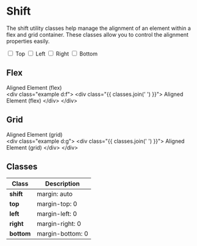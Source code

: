 <script setup>
import { reactive, computed } from 'vue';

const pos = reactive({
  top: false,
  left: false,
  right: false,
  bottom: false,
});

const classes = computed(() => {
  const arr = ['shift'];
  if (pos.top) arr.push('top');
  if (pos.left) arr.push('left');
  if (pos.right) arr.push('right');
  if (pos.bottom) arr.push('bottom');
  return arr
})

const text = computed(() => {
  const arr = ['Aligned Element'];
  if (pos.top) arr.unshift('top');
  if (pos.left) arr.unshift('left');
  if (pos.right) arr.unshift('right');
  if (pos.bottom) arr.unshift('bottom');
  return arr
})

</script>

# Shift

The shift utility classes help manage the alignment of an element within a flex and grid container. These classes allow 
you to control the alignment properties easily.

<div class="d:f:y">

<div class="pos:s top">
  <div class="d:f wrap">
    <label class="sf-switch">
      <input v-model="pos.top" type="checkbox" /> <span>Top</span>
    </label>
    <label class="sf-switch">
      <input v-model="pos.left" type="checkbox" /> <span>Left</span>
    </label>
    <label class="sf-switch">
      <input v-model="pos.right" type="checkbox" /> <span>Right</span>
    </label>
    <label class="sf-switch">
      <input v-model="pos.bottom" type="checkbox" /> <span>Bottom</span>
    </label>
  </div>
</div>
  
## Flex

  <div class="example d:f wrap">
    <div :class="classes">
      Aligned Element (flex)
    </div>
  </div>

<highlight lang="html">
&lt;div class="example d:f"&gt;
  &lt;div class="{{ classes.join(' ') }}"&gt;
    Aligned Element (flex)
  &lt;/div&gt;
&lt;/div&gt;
</highlight>

## Grid

  <div class="example d:g wrap">
    <div :class="classes">
      Aligned Element (grid)
    </div>
  </div>

<highlight lang="html">
&lt;div class="example d:g"&gt;
  &lt;div class="{{ classes.join(' ') }}"&gt;
    Aligned Element (grid)
  &lt;/div&gt;
&lt;/div&gt;
</highlight>

</div>

## Classes

<div class="d:f">
<table class="d:t w">
<thead>
<tr><th>Class</th><th>Description</th></tr>
</thead>
<tbody>
<tr><td><b>shift</b></td><td>margin: auto</td></tr>
<tr><td><b>top</b></td><td>margin-top: 0</td></tr>
<tr><td><b>left</b></td><td>margin-left: 0</td></tr>
<tr><td><b>right</b></td><td>margin-right: 0</td></tr>
<tr><td><b>bottom</b></td><td>margin-bottom: 0</td></tr>
</tbody>
</table>
</div>
